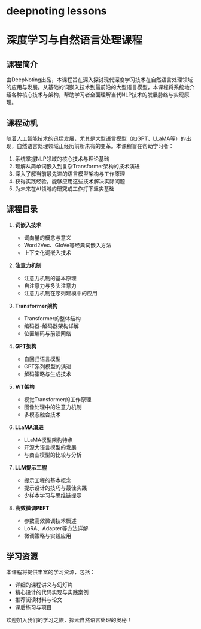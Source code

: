 # deepnoting lessons
# 深度学习与自然语言处理课程

## 课程简介

由DeepNoting出品，本课程旨在深入探讨现代深度学习技术在自然语言处理领域的应用与发展。从基础的词嵌入技术到最前沿的大型语言模型，本课程将系统地介绍各种核心技术与架构，帮助学习者全面理解当代NLP技术的发展脉络与实现原理。

## 课程动机

随着人工智能技术的迅猛发展，尤其是大型语言模型（如GPT、LLaMA等）的出现，自然语言处理领域正经历前所未有的变革。本课程旨在帮助学习者：

1. 系统掌握NLP领域的核心技术与理论基础
2. 理解从简单词嵌入到复杂Transformer架构的技术演进
3. 深入了解当前最先进的语言模型架构与工作原理
4. 获得实践经验，能够应用这些技术解决实际问题
5. 为未来在AI领域的研究或工作打下坚实基础

## 课程目录

1. **词嵌入技术**
   - 词向量的概念与意义
   - Word2Vec、GloVe等经典词嵌入方法
   - 上下文化词嵌入技术

2. **注意力机制**
   - 注意力机制的基本原理
   - 自注意力与多头注意力
   - 注意力机制在序列建模中的应用

3. **Transformer架构**
   - Transformer的整体结构
   - 编码器-解码器架构详解
   - 位置编码与前馈网络

4. **GPT架构**
   - 自回归语言模型
   - GPT系列模型的演进
   - 解码策略与生成技术

5. **ViT架构**
   - 视觉Transformer的工作原理
   - 图像处理中的注意力机制
   - 多模态融合技术

6. **LLaMA演进**
   - LLaMA模型架构特点
   - 开源大语言模型的发展
   - 与商业模型的比较与分析

7. **LLM提示工程**
   - 提示工程的基本概念
   - 提示设计的技巧与最佳实践
   - 少样本学习与思维链提示

8. **高效微调PEFT**
   - 参数高效微调技术概述
   - LoRA、Adapter等方法详解
   - 微调策略与实践应用

## 学习资源

本课程将提供丰富的学习资源，包括：
- 详细的课程讲义与幻灯片
- 精心设计的代码实现与实践案例
- 推荐阅读材料与论文
- 课后练习与项目


欢迎加入我们的学习之旅，探索自然语言处理的奥秘！
